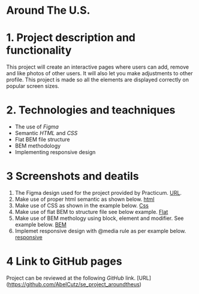 # Around The U.S.

# 1. Project description and functionality

This project will create an interactive pages where users can add, remove and like photos of other users. It will also let you make adjustments to other profile. This project is made so all the elements are displayed correctly on popular screen sizes.

# 2. Technologies and teachniques

- The use of _Figma_
- Semantic _HTML_ and _CSS_
- Flat BEM file structure
- BEM methodology
- Implementing responsive design

# 3 Screenshots and deatils

1. The Figma design used for the project provided by Practicum.
   [URL](https://www.figma.com/file/ii4xxsJ0ghevUOcssTlHZv/Sprint-3%3A-Around-the-US?node-id=6432-147&t=qevQjrXw20Hl0hbS-0).
2. Make use of proper html semantic as shown below.
   [html](/images/semantic.png)
3. Make use of CSS as shown in the example below.
   [Css](/images/csscode.png)
4. Make use of flat BEM to structure file see below example.
   [Flat](/images/flatBem.png)
5. Make use of BEM methology using block, element and modifier. See example below.
   [BEM](/images/BEM.png)
6. Implemet responsive design with @media rule as per example below.
   [responsive](/images/responsive.png)

# 4 Link to GitHub pages

Project can be reviewed at the following _GitHub_ link.
[URL] (https://github.com/AbelCutz/se_project_aroundtheus)
